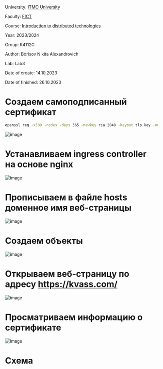 University: [ITMO University](https://itmo.ru/ru/)

Faculty: [FICT](https://fict.itmo.ru)

Course: [Introduction to distributed technologies](https://github.com/itmo-ict-faculty/introduction-to-distributed-technologies)

Year: 2023/2024

Group: K4112C

Author: Borisov Nikita Alexandrovich

Lab: Lab3

Date of create: 14.10.2023

Date of finished: 26.10.2023

# Создаем самоподписанный сертификат

```sh
openssl req -x509 -nodes -days 365 -newkey rsa:2048 -keyout tls.key -out tls.crt
```
![image](https://github.com/luka-mag1c/2023_2024-introduction_to_distributed_technologies-k4112c-borisov_n_a/assets/55001395/ae07115a-0fc9-4c56-8c1e-1d02e8620108)

# Устанавливаем ingress controller на основе nginx 
![image](https://github.com/luka-mag1c/2023_2024-introduction_to_distributed_technologies-k4112c-borisov_n_a/assets/55001395/9f24b414-441c-41cc-ab26-45a14e3e826c)

# Прописываем в файле hosts доменное имя веб-страницы
![image](https://github.com/luka-mag1c/2023_2024-introduction_to_distributed_technologies-k4112c-borisov_n_a/assets/55001395/08eef0e0-82a1-44b0-ad02-12856ef197e4)

# Создаем объекты
![image](https://github.com/luka-mag1c/2023_2024-introduction_to_distributed_technologies-k4112c-borisov_n_a/assets/55001395/7e354835-45da-448f-b63e-71d113ed1c02)

# Открываем веб-страницу по адресу https://kvass.com/
![image](https://github.com/luka-mag1c/2023_2024-introduction_to_distributed_technologies-k4112c-borisov_n_a/assets/55001395/a29ca10c-0d8c-4bbe-80fc-79329bec4a30)

# Просматриваем информацию о сертификате
![image](https://github.com/luka-mag1c/2023_2024-introduction_to_distributed_technologies-k4112c-borisov_n_a/assets/55001395/a182addf-b95f-4ae4-bc6d-1aed53fd6deb)

# Схема
